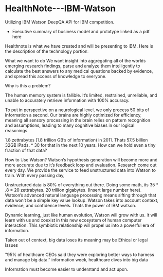 HealthNote---IBM-Watson
=======================

Utilizing IBM Watson DeepQA API for IBM competition.
- Executive summary of business model and prototype linked as a pdf here

Healthnote is what we have created and will be presenting to IBM. Here is the description of the technology portion:

What we want to do 
We want insight into aggregating all of the worlds emerging research findings, parse and analyze them intelligently to calculate the best answers to any medical questions backed by evidence, and spread this access of knowledge to everyone. 

Why is this a problem? 
     
The human memory system is fallible. It’s limited, restrained, unreliable, and unable to accurately retrieve information with 100% accuracy. 
 
To put in perspective on a neurological level, we only process 50 bits of information a second. Our brains are highly optimized for efficiency, meaning all sensory processing in the brain relies on pattern recognition and assumptions, leading to many cognitive biases in our logical reasonings.

1.8 zettrabytes (1.8 trillion GB’s of information) in 2011. Thats 57.5 billion 32GB iPads. * 30 for that in the next 10 years.  How can we hold even a tiny fraction of that data? 

How to Use Watson?
Watson’s hypothesis generation will become more and more accurate due to it’s feedback loop and evaluation.  Research come out every day. We provide the service to feed unstructured data into Watson to train. With every passing day, 

Unstructured data is 80% of everything out there. Doing some math, its 35 * .8 = 20 zettrabytes. 20 trillion gigabytes. (Insert large number here). Watson’s advanced natural language processing means sifting through that data won’t be a simple key value lookup. Watson takes into account context, evidence, and confidence levels. Thats the power of IBM watson. 

Dynamic learning, just like human evolution, Watson will grow with us. It will learn with us and coexist in this new ecosystem of human computer interaction. This symbiotic relationship will propel us into a powerful era of information. 

Taken out of context, big data loses its meaning may be Ethical or legal issues 

"95% of healthcare CEOs said they were exploring better ways to harness and manage big data.” information week, healthcare dives into big data

Information must become easier to understand and act upon. 
